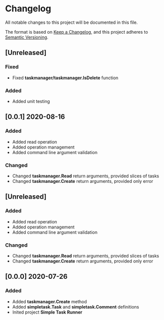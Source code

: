 # Changelog
All notable changes to this project will be documented in this file.

The format is based on [Keep a Changelog](https://keepachangelog.com/en/1.0.0/), and this project adheres to [Semantic Versioning](https://semver.org/spec/v2.0.0.html).


## [Unreleased]
### Fixed
- Fixed **taskmanager/taskmanager.IsDelete** function

### Added
- Added unit testing

## [0.0.1] 2020-08-16
### Added
- Added read operation
- Added operation management
- Added command line argument validation

### Changed
- Changed **taskmanager.Read** return arguments, provided slices of tasks
- Changed **taskmanager.Create** return arguments, provided only error

## [Unreleased]
### Added
- Added read operation
- Added operation management
- Added command line argument validation

### Changed
- Changed **taskmanager.Read** return arguments, provided slices of tasks
- Changed **taskmanager.Create** return arguments, provided only error

## [0.0.0] 2020-07-26
### Added
- Added **taskmanager.Create** method
- Added **simpletask.Task** and **simpletask.Comment** definitions
- Inited project **Simple Task Runner**